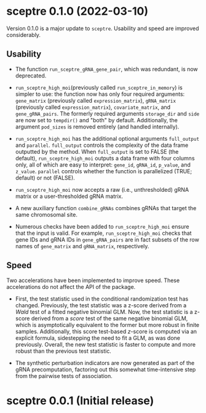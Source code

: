 # sceptre 0.1.0 (2022-03-10)

Version 0.1.0 is a major update to `sceptre`. Usability and speed are improved considerably.

## Usability

-   The function `run_sceptre_gRNA_gene_pair`, which was redundant, is now deprecated.

-   `run_sceptre_high_moi`(previously called `run_sceptre_in_memory`) is simpler to use: the function now has only four required arguments: `gene_matrix` (previously called `expression_matrix`), `gRNA_matrix` (previously called `expression_matrix`), `covariate_matrix`, and `gene_gRNA_pairs`. The formerly required arguments `storage_dir` and `side` are now set to `tempdir()` and "both" by default. Additionally, the argument `pod_sizes` is removed entirely (and handled internally).

-   `run_sceptre_high_moi` has the additional optional arguments `full_output` and `parallel`. `full_output` controls the complexity of the data frame outputted by the method. When `full_output` is set to FALSE (the default), `run_sceptre_high_moi` outputs a data frame with four columns only, all of which are easy to interpret: `gene_id`, `gRNA_id`, `p_value`, and `z_value`. `parallel` controls whether the function is parallelized (TRUE; default) or not (FALSE).

-   `run_sceptre_high_moi` now accepts a raw (i.e., unthresholded) gRNA matrix or a user-thresholded gRNA matrix.

-   A new auxiliary function `combine_gRNAs` combines gRNAs that target the same chromosomal site.

-   Numerous checks have been added to `run_sceptre_high_moi` ensure that the input is valid. For example, `run_sceptre_high_moi` checks that gene IDs and gRNA IDs in `gene_gRNA_pairs` are in fact subsets of the row names of `gene_matrix` and `gRNA_matrix`, respectively.

## Speed

Two accelerations have been implemented to improve speed. These accelerations do not affect the API of the package.

-   First, the test statistic used in the conditional randomization test has changed. Previously, the test statistic was a z-score derived from a *Wald* test of a fitted negative binomial GLM. Now, the test statistic is a z-score derived from a *score* test of the same negative binomial GLM, which is asymptotically equivalent to the former but more robust in finite samples. Additionally, this score test-based *z*-score is computed via an explicit formula, sidestepping the need to fit a GLM, as was done previously. Overall, the new test statistic is faster to compute and more robust than the previous test statistic.

-   The synthetic perturbation indicators are now generated as part of the gRNA precomputation, factoring out this somewhat time-intensive step from the pairwise tests of association.

# sceptre 0.0.1 (Initial release)
